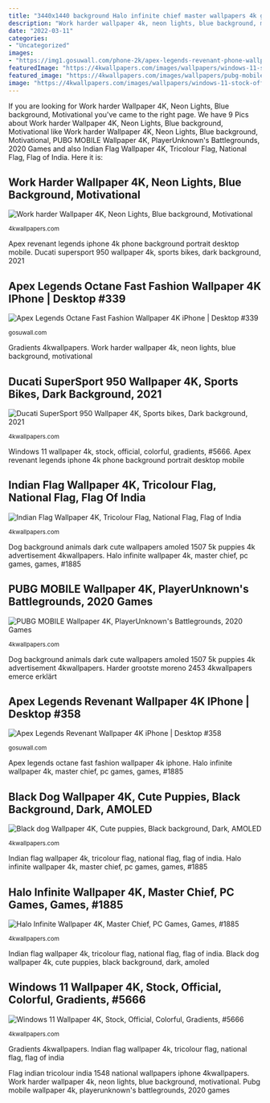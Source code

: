 ```yaml
---
title: "3440x1440 background Halo infinite chief master wallpapers 4k games 1885 advertisement pc"
description: "Work harder wallpaper 4k, neon lights, blue background, motivational"
date: "2022-03-11"
categories:
- "Uncategorized"
images:
- "https://img1.gosuwall.com/phone-2k/apex-legends-revenant-phone-wallpaper-2k-1-gosuwall.com-1_370.jpg"
featuredImage: "https://4kwallpapers.com/images/wallpapers/windows-11-stock-official-colorful-1125x2436-5666.jpg"
featured_image: "https://4kwallpapers.com/images/wallpapers/pubg-mobile-playerunknowns-battlegrounds-2020-games-1080x1920-1722.jpg"
image: "https://4kwallpapers.com/images/wallpapers/windows-11-stock-official-colorful-1125x2436-5666.jpg"
---
```


If you are looking for Work harder Wallpaper 4K, Neon Lights, Blue background, Motivational you've came to the right page. We have 9 Pics about Work harder Wallpaper 4K, Neon Lights, Blue background, Motivational like Work harder Wallpaper 4K, Neon Lights, Blue background, Motivational, PUBG MOBILE Wallpaper 4K, PlayerUnknown&#039;s Battlegrounds, 2020 Games and also Indian Flag Wallpaper 4K, Tricolour Flag, National Flag, Flag of India. Here it is:

## Work Harder Wallpaper 4K, Neon Lights, Blue Background, Motivational

![Work harder Wallpaper 4K, Neon Lights, Blue background, Motivational](https://4kwallpapers.com/images/wallpapers/work-harder-neon-lights-blue-background-motivational-480x854-2453.jpg "Harder grootste moreno 2453 4kwallpapers emerce erklärt")

<small>4kwallpapers.com</small>

Apex revenant legends iphone 4k phone background portrait desktop mobile. Ducati supersport 950 wallpaper 4k, sports bikes, dark background, 2021

## Apex Legends Octane Fast Fashion Wallpaper 4K IPhone | Desktop #339

![Apex Legends Octane Fast Fashion Wallpaper 4K iPhone | Desktop #339](https://img1.gosuwall.com/phone-2k/apex-legends-octane-fast-fashion-phone-wallpaper-2k-1-gosuwall.com-1_397.jpg "Work harder wallpaper 4k, neon lights, blue background, motivational")

<small>gosuwall.com</small>

Gradients 4kwallpapers. Work harder wallpaper 4k, neon lights, blue background, motivational

## Ducati SuperSport 950 Wallpaper 4K, Sports Bikes, Dark Background, 2021

![Ducati SuperSport 950 Wallpaper 4K, Sports bikes, Dark background, 2021](https://4kwallpapers.com/images/wallpapers/ducati-supersport-950-sports-bikes-dark-background-2021-5k-1125x2436-3366.jpg "Apex legends revenant wallpaper 4k iphone")

<small>4kwallpapers.com</small>

Windows 11 wallpaper 4k, stock, official, colorful, gradients, #5666. Apex revenant legends iphone 4k phone background portrait desktop mobile

## Indian Flag Wallpaper 4K, Tricolour Flag, National Flag, Flag Of India

![Indian Flag Wallpaper 4K, Tricolour Flag, National Flag, Flag of India](https://4kwallpapers.com/images/wallpapers/indian-flag-tricolour-flag-national-flag-flag-of-india-1440x2560-1548.jpg "Work harder wallpaper 4k, neon lights, blue background, motivational")

<small>4kwallpapers.com</small>

Dog background animals dark cute wallpapers amoled 1507 5k puppies 4k advertisement 4kwallpapers. Halo infinite wallpaper 4k, master chief, pc games, games, #1885

## PUBG MOBILE Wallpaper 4K, PlayerUnknown&#039;s Battlegrounds, 2020 Games

![PUBG MOBILE Wallpaper 4K, PlayerUnknown&#039;s Battlegrounds, 2020 Games](https://4kwallpapers.com/images/wallpapers/pubg-mobile-playerunknowns-battlegrounds-2020-games-1080x1920-1722.jpg "Apex legends octane fast fashion wallpaper 4k iphone")

<small>4kwallpapers.com</small>

Dog background animals dark cute wallpapers amoled 1507 5k puppies 4k advertisement 4kwallpapers. Harder grootste moreno 2453 4kwallpapers emerce erklärt

## Apex Legends Revenant Wallpaper 4K IPhone | Desktop #358

![Apex Legends Revenant Wallpaper 4K iPhone | Desktop #358](https://img1.gosuwall.com/phone-2k/apex-legends-revenant-phone-wallpaper-2k-1-gosuwall.com-1_370.jpg "Apex revenant legends iphone 4k phone background portrait desktop mobile")

<small>gosuwall.com</small>

Apex legends octane fast fashion wallpaper 4k iphone. Halo infinite wallpaper 4k, master chief, pc games, games, #1885

## Black Dog Wallpaper 4K, Cute Puppies, Black Background, Dark, AMOLED

![Black dog Wallpaper 4K, Cute puppies, Black background, Dark, AMOLED](https://4kwallpapers.com/images/wallpapers/black-dog-cute-puppies-black-background-dark-amoled-5k-1536x2048-1507.jpg "Windows 11 wallpaper 4k, stock, official, colorful, gradients, #5666")

<small>4kwallpapers.com</small>

Indian flag wallpaper 4k, tricolour flag, national flag, flag of india. Halo infinite wallpaper 4k, master chief, pc games, games, #1885

## Halo Infinite Wallpaper 4K, Master Chief, PC Games, Games, #1885

![Halo Infinite Wallpaper 4K, Master Chief, PC Games, Games, #1885](https://4kwallpapers.com/images/wallpapers/halo-infinite-master-chief-1080x2340-1885.jpg "Ducati supersport 950 wallpaper 4k, sports bikes, dark background, 2021")

<small>4kwallpapers.com</small>

Indian flag wallpaper 4k, tricolour flag, national flag, flag of india. Black dog wallpaper 4k, cute puppies, black background, dark, amoled

## Windows 11 Wallpaper 4K, Stock, Official, Colorful, Gradients, #5666

![Windows 11 Wallpaper 4K, Stock, Official, Colorful, Gradients, #5666](https://4kwallpapers.com/images/wallpapers/windows-11-stock-official-colorful-1125x2436-5666.jpg "Work harder wallpaper 4k, neon lights, blue background, motivational")

<small>4kwallpapers.com</small>

Gradients 4kwallpapers. Indian flag wallpaper 4k, tricolour flag, national flag, flag of india

Flag indian tricolour india 1548 national wallpapers iphone 4kwallpapers. Work harder wallpaper 4k, neon lights, blue background, motivational. Pubg mobile wallpaper 4k, playerunknown&#039;s battlegrounds, 2020 games
